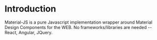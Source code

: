 # Introduction

Material-JS is a pure Javascript implementation wrapper around Material Design Components for the WEB.  No frameworks/libraries are needed -- React, Angular, JQuery.

